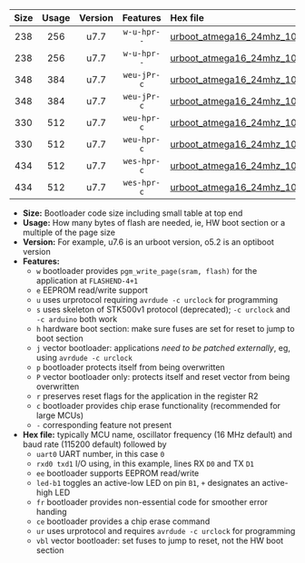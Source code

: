 |Size|Usage|Version|Features|Hex file|
|:-:|:-:|:-:|:-:|:--|
|238|256|u7.7|`w-u-hpr--`|[urboot_atmega16_24mhz_1000000bps_uart0_rxd0_txd1_led+b0_fr_ur.hex](https://raw.githubusercontent.com/stefanrueger/urboot.hex/main/cores/mightycore/atmega16/fcpu_24mhz/1000000_bps/urboot_atmega16_24mhz_1000000bps_uart0_rxd0_txd1_led+b0_fr_ur.hex)|
|238|256|u7.7|`w-u-hpr--`|[urboot_atmega16_24mhz_1000000bps_uart0_rxd0_txd1_led+b7_fr_ur.hex](https://raw.githubusercontent.com/stefanrueger/urboot.hex/main/cores/mightycore/atmega16/fcpu_24mhz/1000000_bps/urboot_atmega16_24mhz_1000000bps_uart0_rxd0_txd1_led+b7_fr_ur.hex)|
|348|384|u7.7|`weu-jPr-c`|[urboot_atmega16_24mhz_1000000bps_uart0_rxd0_txd1_ee_led+b0_fr_ce_ur_vbl.hex](https://raw.githubusercontent.com/stefanrueger/urboot.hex/main/cores/mightycore/atmega16/fcpu_24mhz/1000000_bps/urboot_atmega16_24mhz_1000000bps_uart0_rxd0_txd1_ee_led+b0_fr_ce_ur_vbl.hex)|
|348|384|u7.7|`weu-jPr-c`|[urboot_atmega16_24mhz_1000000bps_uart0_rxd0_txd1_ee_led+b7_fr_ce_ur_vbl.hex](https://raw.githubusercontent.com/stefanrueger/urboot.hex/main/cores/mightycore/atmega16/fcpu_24mhz/1000000_bps/urboot_atmega16_24mhz_1000000bps_uart0_rxd0_txd1_ee_led+b7_fr_ce_ur_vbl.hex)|
|330|512|u7.7|`weu-hpr-c`|[urboot_atmega16_24mhz_1000000bps_uart0_rxd0_txd1_ee_led+b0_fr_ce_ur.hex](https://raw.githubusercontent.com/stefanrueger/urboot.hex/main/cores/mightycore/atmega16/fcpu_24mhz/1000000_bps/urboot_atmega16_24mhz_1000000bps_uart0_rxd0_txd1_ee_led+b0_fr_ce_ur.hex)|
|330|512|u7.7|`weu-hpr-c`|[urboot_atmega16_24mhz_1000000bps_uart0_rxd0_txd1_ee_led+b7_fr_ce_ur.hex](https://raw.githubusercontent.com/stefanrueger/urboot.hex/main/cores/mightycore/atmega16/fcpu_24mhz/1000000_bps/urboot_atmega16_24mhz_1000000bps_uart0_rxd0_txd1_ee_led+b7_fr_ce_ur.hex)|
|434|512|u7.7|`wes-hpr-c`|[urboot_atmega16_24mhz_1000000bps_uart0_rxd0_txd1_ee_led+b0_fr_ce.hex](https://raw.githubusercontent.com/stefanrueger/urboot.hex/main/cores/mightycore/atmega16/fcpu_24mhz/1000000_bps/urboot_atmega16_24mhz_1000000bps_uart0_rxd0_txd1_ee_led+b0_fr_ce.hex)|
|434|512|u7.7|`wes-hpr-c`|[urboot_atmega16_24mhz_1000000bps_uart0_rxd0_txd1_ee_led+b7_fr_ce.hex](https://raw.githubusercontent.com/stefanrueger/urboot.hex/main/cores/mightycore/atmega16/fcpu_24mhz/1000000_bps/urboot_atmega16_24mhz_1000000bps_uart0_rxd0_txd1_ee_led+b7_fr_ce.hex)|

- **Size:** Bootloader code size including small table at top end
- **Usage:** How many bytes of flash are needed, ie, HW boot section or a multiple of the page size
- **Version:** For example, u7.6 is an urboot version, o5.2 is an optiboot version
- **Features:**
  + `w` bootloader provides `pgm_write_page(sram, flash)` for the application at `FLASHEND-4+1`
  + `e` EEPROM read/write support
  + `u` uses urprotocol requiring `avrdude -c urclock` for programming
  + `s` uses skeleton of STK500v1 protocol (deprecated); `-c urclock` and `-c arduino` both work
  + `h` hardware boot section: make sure fuses are set for reset to jump to boot section
  + `j` vector bootloader: applications *need to be patched externally*, eg, using `avrdude -c urclock`
  + `p` bootloader protects itself from being overwritten
  + `P` vector bootloader only: protects itself and reset vector from being overwritten
  + `r` preserves reset flags for the application in the register R2
  + `c` bootloader provides chip erase functionality (recommended for large MCUs)
  + `-` corresponding feature not present
- **Hex file:** typically MCU name, oscillator frequency (16 MHz default) and baud rate (115200 default) followed by
  + `uart0` UART number, in this case `0`
  + `rxd0 txd1` I/O using, in this example, lines RX `D0` and TX `D1`
  + `ee` bootloader supports EEPROM read/write
  + `led-b1` toggles an active-low LED on pin `B1`, `+` designates an active-high LED
  + `fr` bootloader provides non-essential code for smoother error handing
  + `ce` bootloader provides a chip erase command
  + `ur` uses urprotocol and requires `avrdude -c urclock` for programming
  + `vbl` vector bootloader: set fuses to jump to reset, not the HW boot section
